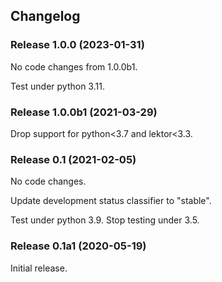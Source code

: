 ## Changelog

### Release 1.0.0 (2023-01-31)

No code changes from 1.0.0b1.

Test under python 3.11.

### Release 1.0.0b1 (2021-03-29)

Drop support for python<3.7 and lektor<3.3.

### Release 0.1 (2021-02-05)

No code changes.

Update development status classifier to "stable".

Test under python 3.9.  Stop testing under 3.5.

### Release 0.1a1 (2020-05-19)

Initial release.
